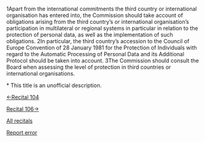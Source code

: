 
1Apart from the international commitments the third country or international organisation has entered into, the Commission should take account of obligations arising from the third country’s or international organisation’s participation in multilateral or regional systems in particular in relation to the protection of personal data, as well as the implementation of such obligations. 2In particular, the third country’s accession to the Council of Europe Convention of 28 January 1981 for the Protection of Individuals with regard to the Automatic Processing of Personal Data and its Additional Protocol should be taken into account. 3The Commission should consult the Board when assessing the level of protection in third countries or international organisations.


\* This title is an unofficial description.




[←Recital 104](https://gdpr-info.eu/recitals/no-104/ "104 - Criteria for an Adequacy Decision")


[Recital 106→](https://gdpr-info.eu/recitals/no-106/ "106 - Monitoring and Periodic Review of the Level of Data Protection")


[All recitals](https://gdpr-info.eu/recitals/)

[Report error](https://gdpr-info.eu/gf/?TB_iframe=true&height=306 "Your message")


